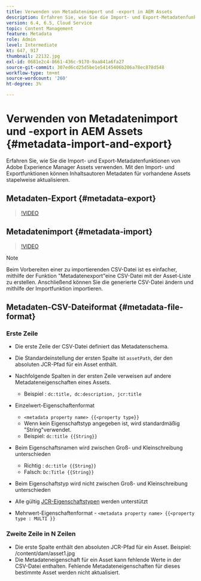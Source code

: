 ```yaml
---
title: Verwenden von Metadatenimport und -export in AEM Assets
description: Erfahren Sie, wie Sie die Import- und Export-Metadatenfunktionen von Adobe Experience Manager Assets verwenden. Mit den Import- und Exportfunktionen können Inhaltsautoren Metadaten für vorhandene Assets stapelweise aktualisieren.
version: 6.4, 6.5, Cloud Service
topic: Content Management
feature: Metadata
role: Admin
level: Intermediate
kt: 647, 917
thumbnail: 22132.jpg
exl-id: 0681e2c4-8661-436c-9170-9aa841a6fa27
source-git-commit: 307ed6cd25d5be1e54145406b206a78ec878d548
workflow-type: tm+mt
source-wordcount: '260'
ht-degree: 3%

---
```


# Verwenden von Metadatenimport und -export in AEM Assets {#metadata-import-and-export}

Erfahren Sie, wie Sie die Import- und Export-Metadatenfunktionen von Adobe Experience Manager Assets verwenden. Mit den Import- und Exportfunktionen können Inhaltsautoren Metadaten für vorhandene Assets stapelweise aktualisieren.

## Metadaten-Export {#metadata-export}

>[!VIDEO](https://video.tv.adobe.com/v/22132/?quality=12&learn=on)

## Metadatenimport {#metadata-import}

>[!VIDEO](https://video.tv.adobe.com/v/21374/?quality=12&learn=on)

>[!NOTE]
>
> Beim Vorbereiten einer zu importierenden CSV-Datei ist es einfacher, mithilfe der Funktion &quot;Metadatenexport&quot;eine CSV-Datei mit der Asset-Liste zu erstellen. Anschließend können Sie die generierte CSV-Datei ändern und mithilfe der Importfunktion importieren.

## Metadaten-CSV-Dateiformat {#metadata-file-format}

### Erste Zeile

* Die erste Zeile der CSV-Datei definiert das Metadatenschema.
* Die Standardeinstellung der ersten Spalte ist `assetPath`, der den absoluten JCR-Pfad für ein Asset enthält.

* Nachfolgende Spalten in der ersten Zeile verweisen auf andere Metadateneigenschaften eines Assets.
   * Beispiel : `dc:title, dc:description, jcr:title`

* Einzelwert-Eigenschaftenformat

   * `<metadata property name> {{<property type}}`
   * Wenn kein Eigenschaftstyp angegeben ist, wird standardmäßig &quot;String&quot;verwendet.
   * Beispiel: `dc:title {{String}}`

* Beim Eigenschaftsnamen wird zwischen Groß- und Kleinschreibung unterschieden
   * Richtig : `dc:title {{String}}`
   * Falsch: `Dc:Title {{String}}`

* Beim Eigenschaftstyp wird nicht zwischen Groß- und Kleinschreibung unterschieden
* Alle gültig [JCR-Eigenschaftstypen](https://www.adobe.io/experience-manager/reference-materials/spec/jsr170/javadocs/jcr-2.0/javax/jcr/PropertyType.html) werden unterstützt

* Mehrwert-Eigenschaftenformat - `<metadata property name> {{<property type : MULTI }}`

### Zweite Zeile in N Zeilen

* Die erste Spalte enthält den absoluten JCR-Pfad für ein Asset. Beispiel: /content/dam/asset1.jpg
* Die Metadateneigenschaft für ein Asset kann fehlende Werte in der CSV-Datei enthalten. Fehlende Metadateneigenschaften für dieses bestimmte Asset werden nicht aktualisiert.
